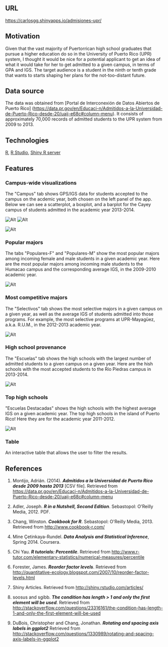 ## URL
https://carlosgg.shinyapps.io/admisiones-upr/

## Motivation
Given that the vast majority of Puertorrican high school graduates that pursue a higher education do so in 
the University of Puerto Rico (UPR) system, I thought it would be nice for a potential applicant to get an idea 
of what it would take for her to get admitted to a given campus, in terms of GPA and IGS. The target audience 
is a student in the ninth or tenth grade that wants to starts shaping her plans for the not-too-distant future.

## Data source
The data was obtained from [Portal de Interconexión de Datos Abiertos de Puerto Rico]
(https://data.pr.gov/en/Educaci-n/Admitidos-a-la-Universidad-de-Puerto-Rico-desde-20/uaij-e68c#column-menu).
It consists of approximately 70,000 records of admitted students to the UPR system from 2009 to 2013.

## Technologies

[R](https://leanpub.com/rprogramming), [R Studio](https://www.rstudio.com/), [Shiny R server](http://shiny.rstudio.com/articles/)

## Features

### Campus-wide visualizations
The "Campus" tab shows GPS/IGS data for students accepted to the campus on the acdemic year, both chosen 
on the left panel of the app. Below we can see a scatterplot, a boxplot, and a barplot for the Cayey campus 
of students admitted in the academic year 2013-2014.

![Alt](docs_images/campus_1.PNG?raw=true "Campus-wide plots") ![Alt](docs_images/campus_2.PNG?raw=true "Campus-wide plots")

![Alt](docs_images/campus_3.PNG?raw=true "Campus-wide plots")

### Popular majors
The tabs "Populares-F" and "Populares-M" show the most popular majors among incoming female and male students in a given academic year.
Here are the most popular majors among incoming male students to the Humacao campus and the corresponding average IGS, 
in the 2009-2010 academic year.

![Alt](docs_images/populares.PNG?raw=true "Populares")

### Most competitive majors
The "Selectivos" tab shows the most selective majors in a given campus on a given year, as well as the average IGS of students admitted 
into those programs. For example, the most selective programs at UPR-Mayagüez, a.k.a. R.U.M., in the 2012-2013 academic year.

![Alt](docs_images/selectivos.PNG?raw=true "Selectivos")

### High school provenance
The "Escuelas" tab shows the high schools with the largest number of admitted students to a given campus on a given year. Here 
are the hish schools with the most accepted students to the Río Piedras campus in 2013-2014.

![Alt](docs_images/escuelas.PNG?raw=true "Escuelas")

### Top high schools
"Escuelas Destacadas" shows the high schools with the highest average IGS on a given academic year. 
The top high schools in the island of Puerto Rico! Here they are for the academic year 2011-2012.

![Alt](docs_images/destacadas.PNG?raw=true "Destacadas")

### Table
An interactive table that allows the user to filter the results.

## References
1. Montijo, Adrián. (2014). ***Admitidos a la Universidad de Puerto Rico desde 2009 hasta 2013*** [CSV file]. Retrieved from https://data.pr.gov/en/Educaci-n/Admitidos-a-la-Universidad-de-Puerto-Rico-desde-20/uaij-e68c#column-menu

2. Adler, Joseph. ***R in a Nutshell, Second Edition***. Sebastopol: O'Reilly Media, 2012. PDF.

3. Chang, Winston. ***Cookbook for R***. Sebastopol: O'Reilly Media, 2013. Retrieved from http://www.cookbook-r.com/

4. Mine Çetinkaya-Rundel. ***Data Analysis and Statistical Inference***, Spring 2014. Coursera.

5. Chi Yau. ***R tutorials: Percentile***. Retrieved from http://www.r-tutor.com/elementary-statistics/numerical-measures/percentile

6. Forester, James. ***Reorder factor levels***. Retrieved from http://quantitative-ecology.blogspot.com/2007/10/reorder-factor-levels.html

7. Shiny Articles. Retrieved from http://shiny.rstudio.com/articles/

8. soosus and sgibb. ***The condition has length > 1 and only the first element will be used***. Retrieved from http://stackoverflow.com/questions/23316161/the-condition-has-length-1-and-only-the-first-element-will-be-used

9. DuBois, Christopher and Chang, Jonathan. ***Rotating and spacing axis labels in ggplot2*** Retrieved from http://stackoverflow.com/questions/1330989/rotating-and-spacing-axis-labels-in-ggplot2
